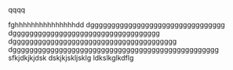 qqqq

fghhhhhhhhhhhhhhhdd
dgggggggggggggggggggggggggggggggg
dggggggggggggggggggggggggggggggggggg
dggggggggggggggggggggggggggggggggggggggg
dggggggggggggggggggggggggggggggggggggggggggggggggg
sfkjdkjkjdsk
dskjkjskljsklg
ldkslkglkdflg

